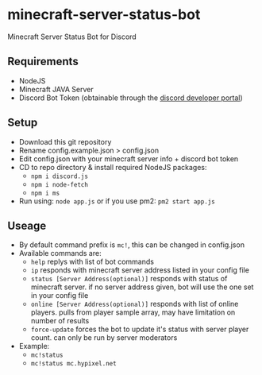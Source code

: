 # minecraft-server-status-bot
Minecraft Server Status Bot for Discord

## Requirements
- NodeJS
- Minecraft JAVA Server
- Discord Bot Token (obtainable through the [discord developer portal](https://discord.com/developers/applications/))

## Setup
- Download this git repository
- Rename config.example.json > config.json
- Edit config.json with your minecraft server info + discord bot token
- CD to repo directory & install required NodeJS packages:
  - `npm i discord.js`
  - `npm i node-fetch`
  - `npm i ms`
- Run using: `node app.js` or if you use pm2: `pm2 start app.js`

## Useage
- By default command prefix is `mc!`, this can be changed in config.json
- Available commands are:
  - `help` replys with list of bot commands
  - `ip` responds with minecraft server address listed in your config file
  - `status [Server Address(optional)]` responds with status of minecraft server. if no server address given, bot will use the one set in your config file
  - `online [Server Address(optional)]` responds with list of online players. pulls from player sample array, may have limitation on number of results
  - `force-update` forces the bot to update it's status with server player count. can only be run by server moderators
- Example:
  - `mc!status`
  - `mc!status mc.hypixel.net`
